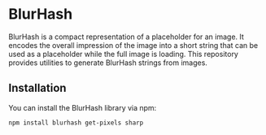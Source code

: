 # BlurHash

BlurHash is a compact representation of a placeholder for an image. It encodes the overall impression of the image into a short string that can be used as a placeholder while the full image is loading. This repository provides utilities to generate BlurHash strings from images.

## Installation

You can install the BlurHash library via npm:

```bash
npm install blurhash get-pixels sharp

